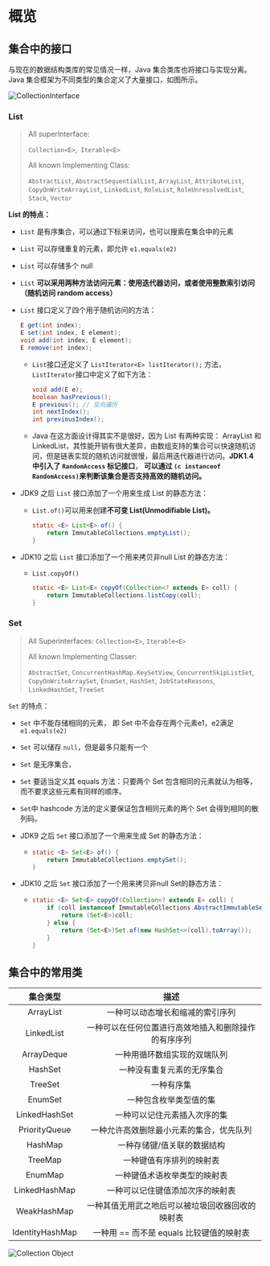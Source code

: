 # 概览

## 集合中的接口

与现在的数据结构类库的常见情况一样，Java 集合类库也将接口与实现分离。Java 集合框架为不同类型的集合定义了大量接口，如图所示。

![CollectionInterface](https://blog-1300663127.cos.ap-shanghai.myqcloud.com/BackEnd_Notes/CollectionInterface.png)

### List

> All superInterface:
>
> `Collection<E>`,` Iterable<E>`
>
> All known Implementing Class:
>
> `AbstractList`, `AbstractSequentialList`, `ArrayList`, `AttributeList`, `CopyOnWriteArrayList`, `LinkedList`, `RoleList`, `RoleUnresolvedList`, `Stack`, `Vector`

**List 的特点：**

- `List` 是有序集合，可以通过下标来访问，也可以搜索在集合中的元素

- `List` 可以存储重复的元素，即允许 `e1.equals(e2)`

- `List` 可以存储多个 null

- `List` **可以采用两种方法访问元素：使用迭代器访问，或者使用整数索引访问（随机访问 random access）**

- `List` 接口定义了四个用于随机访问的方法：	

  ```java
  E get(int index);
  E set(int index, E element);
  void add(int index, E element);
  E remove(int index);
  ```

  - `List`接口还定义了 `ListIterator<E> listIterator();` 方法，` ListIterator `接口中定义了如下方法：

    ```java
    void add(E e);
    boolean hasPrevious();
    E previous(); // 反向遍历
    int nextIndex();
    int previousIndex();
    ```

  - Java 在这方面设计得其实不是很好，因为 List 有两种实现： ArrayList 和 LinkedList，其性能开销有很大差异，由数组支持的集合可以快速随机访问，但是链表实现的随机访问就很慢，最后用迭代器进行访问。**JDK1.4 中引入了 `RandomAccess` 标记接口**， **可以通过 `(c instanceof RandomAccess)`来判断该集合是否支持高效的随机访问。**

- JDK9 之后 `List` 接口添加了一个用来生成 List 的静态方法：

  - `List.of()`可以用来创建**不可变 List(Unmodifiable List)。**

    ```java
    static <E> List<E> of() {
        return ImmutableCollections.emptyList();
    }
    ```

- JDK10 之后 `List` 接口添加了一个用来拷贝非null List 的静态方法：

  - `List.copyOf()`

    ```java
    static <E> List<E> copyOf(Collection<? extends E> coll) {
        return ImmutableCollections.listCopy(coll);
    }
    ```

### Set

> All Superinterfaces:
> `Collection<E>`, `Iterable<E>`
>
> All known Implementing Classer:
>
> `AbstractSet`, `ConcurrentHashMap.KeySetView`, `ConcurrentSkipListSet`, `CopyOnWriteArraySet`, `EnumSet`, `HashSet`, `JobStateReasons`, `LinkedHashSet`, `TreeSet`

`Set` 的特点：

- `Set` 中不能存储相同的元素， 即 Set 中不会存在两个元素e1，e2满足 `e1.equals(e2)`
- `Set` 可以储存 `null`，但是最多只能有一个
- `Set` 是无序集合，

- `Set` 要适当定义其 equals 方法：只要两个 Set 包含相同的元素就认为相等，而不要求这些元素有同样的顺序。

- `Set`中 hashcode 方法的定义要保证包含相同元素的两个 Set 会得到相同的散列码。

- JDK9 之后 `Set` 接口添加了一个用来生成 Set 的静态方法：

  - ```java
    static <E> Set<E> of() {
        return ImmutableCollections.emptySet();
    }
    ```

- JDK10 之后 `Set` 接口添加了一个用来拷贝非null Set的静态方法：

  - ```java
    static <E> Set<E> copyOf(Collection<? extends E> coll) {
        if (coll instanceof ImmutableCollections.AbstractImmutableSet) {
            return (Set<E>)coll;
        } else {
            return (Set<E>)Set.of(new HashSet<>(coll).toArray());
        }
    }
    ```

## 集合中的常用类

|    集合类型     |                         描述                         |
| :-------------: | :--------------------------------------------------: |
|    ArrayList    |           一种可以动态增长和缩减的索引序列           |
|   LinkedList    | 一种可以在任何位置进行高效地插入和删除操作的有序序列 |
|   ArrayDeque    |             一种用循环数组实现的双端队列             |
|     HashSet     |              一种没有重复元素的无序集合              |
|     TreeSet     |                      一种有序集                      |
|     EnumSet     |                一种包含枚举类型值的集                |
|  LinkedHashSet  |             一种可以记住元素插入次序的集             |
|  PriorityQueue  |       一种允许高效删除最小元素的集合，优先队列       |
|     HashMap     |             一种存储键/值关联的数据结构              |
|     TreeMap     |               一种键值有序排列的映射表               |
|     EnumMap     |             一种键值术语枚举类型的映射表             |
|  LinkedHashMap  |           一种可以记住键值添加次序的映射表           |
|   WeakHashMap   |   一种其值无用武之地后可以被垃圾回收器回收的映射表   |
| IdentityHashMap |       一种用 == 而不是 equals 比较键值的映射表       |

![Collection Object](https://blog-1300663127.cos.ap-shanghai.myqcloud.com/BackEnd_Notes/CollectionObject.png)

